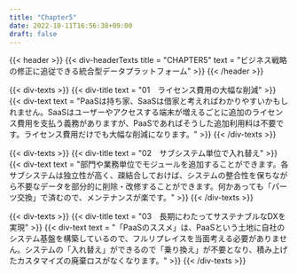 ```yaml
---
title: "Chapter5"
date: 2022-10-11T16:56:38+09:00
draft: false
---
```


{{< header >}}
    {{< div-headerTexts
        title = "CHAPTER5"
        text = "ビジネス戦略の修正に追従できる統合型データプラットフォーム"
    >}}
{{< /header >}}

{{< div-texts >}}
    {{< div-title
        text = "01　ライセンス費用の大幅な削減"
     >}} 
    {{< div-text
        text = "PaaSは持ち家、SaaSは借家と考えればわかりやすいかもしれません。SaaSはユーザーやアクセスする端末が増えるごとに追加のライセンス費用を支払う義務がありますが、PaaSであればそうした追加利用料は不要です。ライセンス費用だけでも大幅な削減になります。"
     >}} 
{{< /div-texts >}}

{{< div-texts >}}
    {{< div-title
        text = "02　サブシステム単位で入れ替え"
     >}} 
    {{< div-text
        text = "部門や業務単位でモジュールを追加することができます。各サブシステムは独立性が高く、疎結合しておけば、システムの整合性を保ちながら不要なデータを部分的に削除・改修することができます。何かあっても「パーツ交換」で済むので、メンテナンスが楽です。"
     >}} 
{{< /div-texts >}}

{{< div-texts >}}
    {{< div-title
        text = "03　長期にわたってサステナブルなDXを実現"
     >}} 
    {{< div-text
        text = "「PaaSのススメ」は、PaaSという土地に自社のシステム基盤を構築しているので、フルリプレイスを当面考える必要がありません。システムの「入れ替え」ができるので「乗り換え」が不要となり、積み上げたカスタマイズの廃棄ロスがなくなります。"
     >}} 
{{< /div-texts >}}
